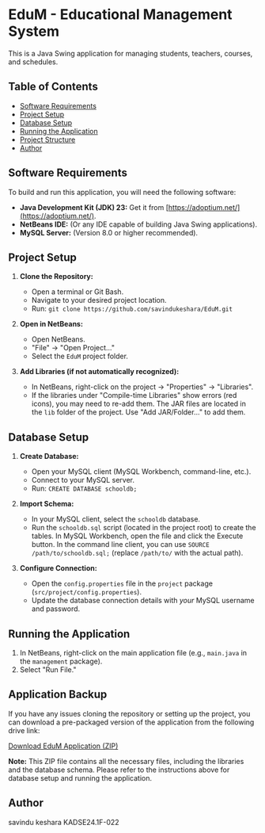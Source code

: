 # EduM - Educational Management System

This is a Java Swing application for managing students, teachers, courses, and schedules.

## Table of Contents

- [Software Requirements](#software-requirements)
- [Project Setup](#project-setup)
- [Database Setup](#database-setup)
- [Running the Application](#running-the-application)
- [Project Structure](#project-structure)
- [Author](#author)

## Software Requirements

To build and run this application, you will need the following software:

- **Java Development Kit (JDK) 23:**  Get it from [https://adoptium.net/](https://adoptium.net/).
- **NetBeans IDE:**  (Or any IDE capable of building Java Swing applications).
- **MySQL Server:** (Version 8.0 or higher recommended).

## Project Setup

1. **Clone the Repository:**
   - Open a terminal or Git Bash.
   - Navigate to your desired project location.
   - Run: `git clone https://github.com/savindukeshara/EduM.git`

2. **Open in NetBeans:**
   - Open NetBeans.
   - "File" -> "Open Project..."
   - Select the `EduM` project folder.

3. **Add Libraries (if not automatically recognized):**
   - In NetBeans, right-click on the project -> "Properties" -> "Libraries".
   - If the libraries under "Compile-time Libraries" show errors (red icons), you may need to re-add them. The JAR files are located in the `lib` folder of the project. Use "Add JAR/Folder..." to add them.

## Database Setup

1. **Create Database:**
   - Open your MySQL client (MySQL Workbench, command-line, etc.).
   - Connect to your MySQL server.
   - Run: `CREATE DATABASE schooldb;`

2. **Import Schema:**
   - In your MySQL client, select the `schooldb` database.
   - Run the `schooldb.sql` script (located in the project root) to create the tables.  In MySQL Workbench, open the file and click the Execute button. In the command line client, you can use `SOURCE /path/to/schooldb.sql;` (replace `/path/to/` with the actual path).

3. **Configure Connection:**
   - Open the `config.properties` file in the `project` package (`src/project/config.properties`).
   - Update the database connection details with *your* MySQL username and password.

## Running the Application

1. In NetBeans, right-click on the main application file (e.g., `main.java` in the `management` package).
2. Select "Run File."



## Application Backup

If you have any issues cloning the repository or setting up the project, you can download a pre-packaged version of the application from the following drive link:

[Download EduM Application (ZIP)](https://drive.google.com/drive/folders/1KhsluVZH5J4EK8l5DCCKq1IoGyAzba06?usp=sharing)

**Note:** This ZIP file contains all the necessary files, including the libraries and the database schema.  Please refer to the instructions above for database setup and running the application.

## Author

savindu keshara 
KADSE24.1F-022
